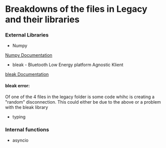 # Breakdowns of the files in Legacy and their libraries



### External Libraries
* Numpy

[Numpy Documentation](https://numpy.org/doc/1.26/)
* bleak - Bluetooth Low Energy platform Agnostic Klient

[bleak Documentation](https://bleak.readthedocs.io/en/latest/index.html)
#### bleak error:
Of one of the 4 files in the legacy folder is some code whihc is creating a "random" disconnection.
This could either be due to the above or a problem with the bleak library
* typing
### Internal functions
* asyncio
